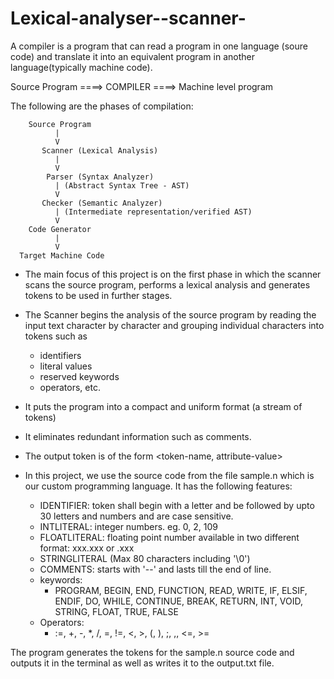 # Lexical-analyser--scanner-

A compiler is a program that can read a program in one language (soure code) and 
translate it into an equivalent program in another language(typically machine code).

Source Program ====> COMPILER ====> Machine level program

The following are the phases of compilation:

        Source Program
              |
              V
           Scanner (Lexical Analysis)
              |
              V
            Parser (Syntax Analyzer)
              | (Abstract Syntax Tree - AST)
              V
           Checker (Semantic Analyzer)
              | (Intermediate representation/verified AST)
              V
        Code Generator
              |
              V
      Target Machine Code

- The main focus of this project is on the first phase in which the scanner scans the
source program, performs a lexical analysis and generates tokens to be used in further
stages.
- The Scanner begins the analysis of the source program by reading the input text 
character by character and grouping individual characters into tokens such as
  - identifiers
  - literal values
  - reserved keywords
  - operators, etc.
- It puts the program into a compact and uniform format (a stream of tokens)
- It eliminates redundant information such as comments.
- The output token is of the form
  <token-name, attribute-value>

- In this project, we use the source code from the file sample.n which is our custom programming
language. It has the following features:
  - IDENTIFIER: token shall begin with a letter and be followed by upto 30 letters and numbers and
  are case sensitive.
  - INTLITERAL: integer numbers. eg. 0, 2, 109
  - FLOATLITERAL: floating point number available in two different format: xxx.xxx or .xxx
  - STRINGLITERAL (Max 80 characters including '\0')
  - COMMENTS: starts with '--' and lasts till the end of line.
  - keywords:
    - PROGRAM, BEGIN, END, FUNCTION, READ, WRITE, IF, ELSIF, ENDIF, DO, WHILE, CONTINUE, BREAK,
    RETURN, INT, VOID, STRING, FLOAT, TRUE, FALSE
  - Operators:
    - :=, +, -, *, /, =, !=, <, >, (, ), ;, ,, <=, >=

The program generates the tokens for the sample.n source code and outputs it in the terminal as
well as writes it to the output.txt file.




